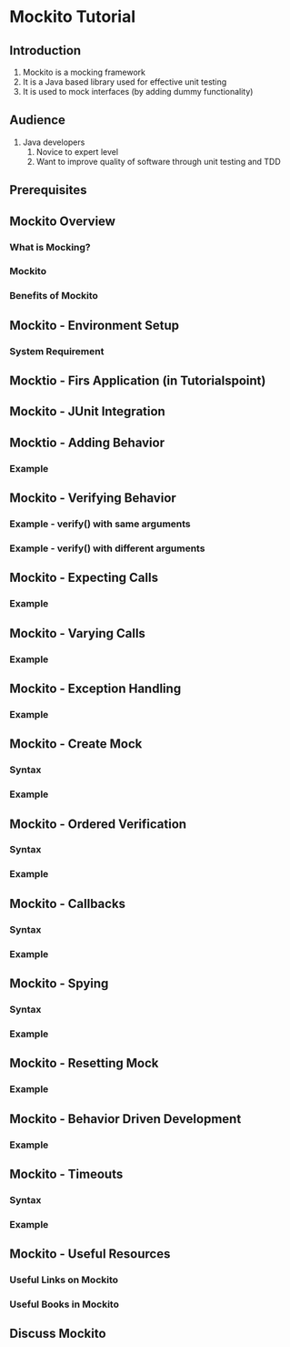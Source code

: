 # Mockito Tutorial #
## Introduction ##
1. Mockito is a mocking framework
2. It is a Java based library used for effective unit testing
2. It is used to mock interfaces (by adding dummy functionality)

## Audience ##
1. Java developers
	1. Novice to expert level
	2. Want to improve quality of software through unit testing and TDD

## Prerequisites ##

## Mockito Overview ##
### What is Mocking? ###
### Mockito ###
### Benefits of Mockito ###

## Mockito - Environment Setup ##
### System Requirement ###

## Mocktio - Firs Application (in Tutorialspoint) ##

## Mockito - JUnit Integration ##

## Mocktio - Adding Behavior ##
### Example ###

## Mockito - Verifying Behavior ##
### Example - verify() with same arguments ###
### Example - verify() with different arguments ###

## Mockito - Expecting Calls ##
### Example ###

## Mockito - Varying Calls ##
### Example ###

## Mockito - Exception Handling ##
### Example ###

## Mockito - Create Mock ##
### Syntax ###
### Example ###

## Mockito - Ordered Verification ##
### Syntax ###
### Example ###

## Mockito - Callbacks ##
### Syntax ###
### Example ###

## Mockito - Spying ##
### Syntax ###
### Example ###

## Mockito - Resetting Mock ##
### Example ###

## Mockito - Behavior Driven Development ##
### Example ###

## Mockito - Timeouts ##
### Syntax ###
### Example ###

## Mockito - Useful Resources ##
### Useful Links on Mockito ###
### Useful Books in Mockito ###

## Discuss Mockito ##

